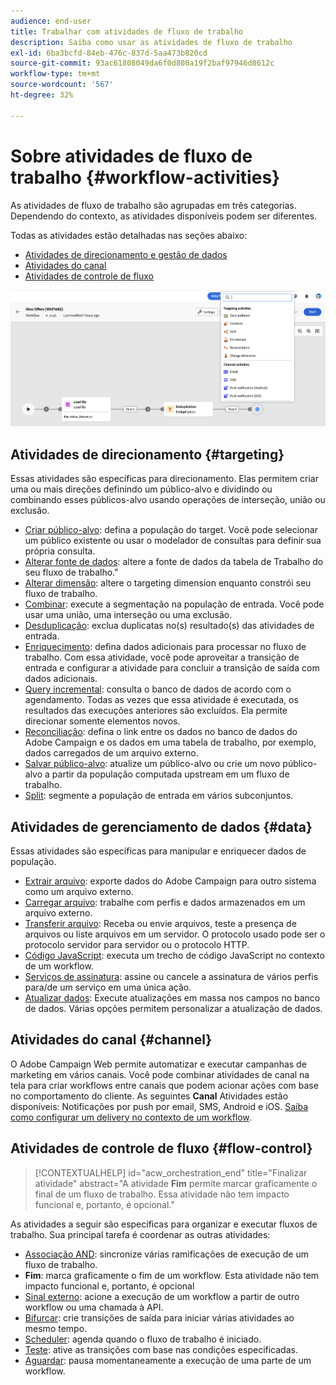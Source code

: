```yaml
---
audience: end-user
title: Trabalhar com atividades de fluxo de trabalho
description: Saiba como usar as atividades de fluxo de trabalho
exl-id: 6ba3bcfd-84eb-476c-837d-5aa473b820cd
source-git-commit: 93ac61808049da6f0d800a19f2baf97946d8612c
workflow-type: tm+mt
source-wordcount: '567'
ht-degree: 32%

---
```



# Sobre atividades de fluxo de trabalho {#workflow-activities}

As atividades de fluxo de trabalho são agrupadas em três categorias. Dependendo do contexto, as atividades disponíveis podem ser diferentes.

Todas as atividades estão detalhadas nas seções abaixo:

* [Atividades de direcionamento e gestão de dados](#targeting)
* [Atividades do canal](#channel)
* [Atividades de controle de fluxo](#flow-control)

![](../assets/workflow-activities.png)

## Atividades de direcionamento {#targeting}

Essas atividades são específicas para direcionamento. Elas permitem criar uma ou mais direções definindo um público-alvo e dividindo ou combinando esses públicos-alvo usando operações de interseção, união ou exclusão.

* [Criar público-alvo](build-audience.md): defina a população do target. Você pode selecionar um público existente ou usar o modelador de consultas para definir sua própria consulta.
* [Alterar fonte de dados](change-data-source.md): altere a fonte de dados da tabela de Trabalho do seu fluxo de trabalho.&quot;
* [Alterar dimensão](change-dimension.md): altere o targeting dimension enquanto constrói seu fluxo de trabalho.
* [Combinar](combine.md): execute a segmentação na população de entrada. Você pode usar uma união, uma interseção ou uma exclusão.
* [Desduplicação](deduplication.md): exclua duplicatas no(s) resultado(s) das atividades de entrada.
* [Enriquecimento](enrichment.md): defina dados adicionais para processar no fluxo de trabalho. Com essa atividade, você pode aproveitar a transição de entrada e configurar a atividade para concluir a transição de saída com dados adicionais.
* [Query incremental](incremental-query.md): consulta o banco de dados de acordo com o agendamento. Todas as vezes que essa atividade é executada, os resultados das execuções anteriores são excluídos. Ela permite direcionar somente elementos novos.
* [Reconciliação](reconciliation.md): defina o link entre os dados no banco de dados do Adobe Campaign e os dados em uma tabela de trabalho, por exemplo, dados carregados de um arquivo externo.
* [Salvar público-alvo](save-audience.md): atualize um público-alvo ou crie um novo público-alvo a partir da população computada upstream em um fluxo de trabalho.
* [Split](split.md): segmente a população de entrada em vários subconjuntos.

## Atividades de gerenciamento de dados {#data}

Essas atividades são específicas para manipular e enriquecer dados de população.

* [Extrair arquivo](extract-file.md): exporte dados do Adobe Campaign para outro sistema como um arquivo externo.
* [Carregar arquivo](load-file.md): trabalhe com perfis e dados armazenados em um arquivo externo.
* [Transferir arquivo](transfer-file.md): Receba ou envie arquivos, teste a presença de arquivos ou liste arquivos em um servidor. O protocolo usado pode ser o protocolo servidor para servidor ou o protocolo HTTP.
* [Código JavaScript](javascript-code.md): executa um trecho de código JavaScript no contexto de um workflow.
* [Serviços de assinatura](subscription-services.md): assine ou cancele a assinatura de vários perfis para/de um serviço em uma única ação.
* [Atualizar dados](update-data.md): Execute atualizações em massa nos campos no banco de dados. Várias opções permitem personalizar a atualização de dados.

## Atividades do canal {#channel}

O Adobe Campaign Web permite automatizar e executar campanhas de marketing em vários canais. Você pode combinar atividades de canal na tela para criar workflows entre canais que podem acionar ações com base no comportamento do cliente. As seguintes **Canal** Atividades estão disponíveis: Notificações por push por email, SMS, Android e iOS. [Saiba como configurar um delivery no contexto de um workflow](channels.md).

## Atividades de controle de fluxo {#flow-control}

>[!CONTEXTUALHELP]
>id="acw_orchestration_end"
>title="Finalizar atividade"
>abstract="A atividade **Fim** permite marcar graficamente o final de um fluxo de trabalho. Essa atividade não tem impacto funcional e, portanto, é opcional."

As atividades a seguir são específicas para organizar e executar fluxos de trabalho. Sua principal tarefa é coordenar as outras atividades:

* [Associação AND](and-join.md): sincronize várias ramificações de execução de um fluxo de trabalho.
* **Fim**: marca graficamente o fim de um workflow. Esta atividade não tem impacto funcional e, portanto, é opcional
* [Sinal externo](external-signal.md): acione a execução de um workflow a partir de outro workflow ou uma chamada à API.
* [Bifurcar](fork.md): crie transições de saída para iniciar várias atividades ao mesmo tempo.
* [Scheduler](scheduler.md): agenda quando o fluxo de trabalho é iniciado.
* [Teste](test.md): ative as transições com base nas condições especificadas.
* [Aguardar](wait.md): pausa momentaneamente a execução de uma parte de um workflow.
